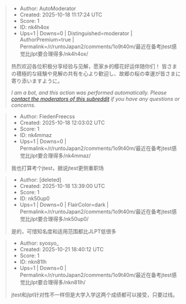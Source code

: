 > - Author: AutoModerator
> - Created: 2025-10-18 11:17:24 UTC
> - Score: 1
> - ID: nk4h4ox
> - Ups=1 | Downs=0 | Distinguished=moderator | AuthorPremium=true | Permalink=/r/runtoJapan2/comments/1o9t40m/最近在备考jtest感觉比jlpt要合理得多/nk4h4ox/
>
> 热烈欢迎各位积极分享经验与见解，愿家乡的樱花好运伴随你们！
> 皆さまの積極的な経験や見解の共有を心より歓迎し、故郷の桜の幸運が皆さまに寄り添いますように。
> 
> *I am a bot, and this action was performed automatically. Please [contact the moderators of this subreddit](/message/compose/?to=/r/runtoJapan2) if you have any questions or concerns.*

> - Author: FiedenFreecss
> - Created: 2025-10-18 12:03:02 UTC
> - Score: 1
> - ID: nk4mmaz
> - Ups=1 | Downs=0 | Permalink=/r/runtoJapan2/comments/1o9t40m/最近在备考jtest感觉比jlpt要合理得多/nk4mmaz/
>
> 我也打算考个jtest，据说jtest更侧重职场

> - Author: [deleted]
> - Created: 2025-10-18 13:39:00 UTC
> - Score: 1
> - ID: nk50up0
> - Ups=1 | Downs=0 | FlairColor=dark | Permalink=/r/runtoJapan2/comments/1o9t40m/最近在备考jtest感觉比jlpt要合理得多/nk50up0/
>
> 是的，可惜知名度和适用范围都比JLPT低很多

> - Author: syosyo_
> - Created: 2025-10-21 18:40:12 UTC
> - Score: 1
> - ID: nkn81lh
> - Ups=1 | Downs=0 | Permalink=/r/runtoJapan2/comments/1o9t40m/最近在备考jtest感觉比jlpt要合理得多/nkn81lh/
>
> jtest和jlpt针对性不一样但是大学入学这两个成绩都可以接受，只要过线。
